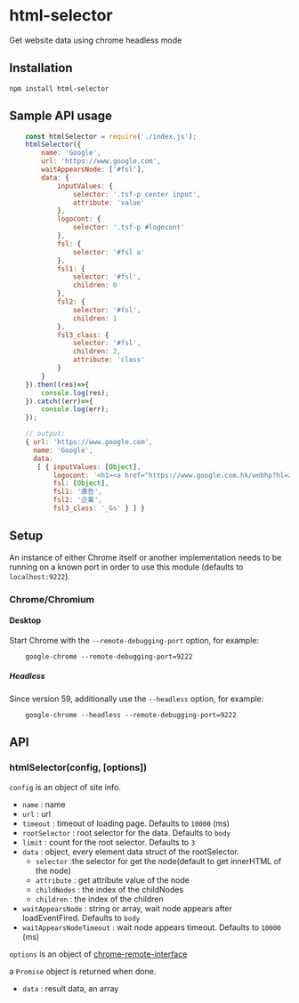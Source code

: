# html-selector

Get website data using chrome headless mode

## Installation

```
npm install html-selector
```

## Sample API usage

```js
    const htmlSelector = require('./index.js');
    htmlSelector({
        name: 'Google',
        url: 'https://www.google.com',
        waitAppearsNode: ['#fsl'],
        data: {
            inputValues: { 
                selector: '.tsf-p center input',
                attribute: 'value'
            },
            logocont: {
                selector: '.tsf-p #logocont'
            },
            fsl: {
                selector: '#fsl a'
            },
            fsl1: {
                selector: '#fsl',
                children: 0
            },
            fsl2: {
                selector: '#fsl',
                children: 1
            },
            fsl3_class: {
                selector: '#fsl',
                children: 2,
                attribute: 'class'
            }
        }
    }).then((res)=>{
        console.log(res);
    }).catch((err)=>{
        console.log(err);
    });

    // output:
    { url: 'https://www.google.com',
      name: 'Google',
      data:
       [ { inputValues: [Object],
           logocont: '<h1><a href="https://www.google.com.hk/webhp?hl=zh-TW&amp;sa=X&amp;ved=0ahUKEwj9y-ytmdvUAhWIsJQKHTAmAs8QPAgD" title="Google 首頁" id="logo" data-hveid="3"><img src="/images/branding/googlelogo/2x/googlelogo_color_120x44dp.png" alt="Google" height="44" width="120" onload="google.aft&amp;&amp;google.aft(this)"></a></h1>',
           fsl: [Object],
           fsl1: '廣告',
           fsl2: '企業',
           fsl3_class: '_Gs' } ] }
```

## Setup

An instance of either Chrome itself or another implementation needs to be
running on a known port in order to use this module (defaults to
`localhost:9222`).

### Chrome/Chromium

#### Desktop

Start Chrome with the `--remote-debugging-port` option, for example:

```
    google-chrome --remote-debugging-port=9222
```

##### Headless

Since version 59, additionally use the `--headless` option, for example:

```
    google-chrome --headless --remote-debugging-port=9222
```


## API

### htmlSelector(config, [options])

`config` is an object of site info.

* `name` : name
* `url` : url
* `timeout` : timeout of loading page. Defaults to `10000` (ms)
* `rootSelector` : root selector for the data. Defaults to `body`
* `limit` : count for the root selector. Defaults to `3`
* `data` : object, every element data struct of the rootSelector.
    - `selector` :the selector for get the node(default to get innerHTML of the node)
    - `attribute` : get attribute value of the node
    - `childNodes` : the index of the childNodes
    - `children` : the index of the children
* `waitAppearsNode` : string or array, wait node appears after loadEventFired. Defaults to `body`
* `waitAppearsNodeTimeout` : wait node appears timeout. Defaults to `10000` (ms)

`options` is an object of [chrome-remote-interface](https://github.com/cyrus-and/chrome-remote-interface#cdpoptions-callback)

a `Promise` object is returned when done.

* `data` : result data, an array





